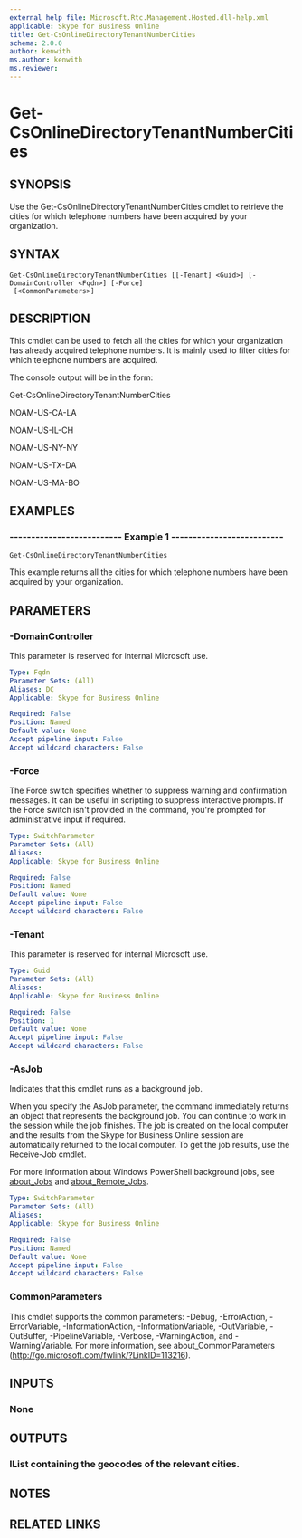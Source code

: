 ```yaml
---
external help file: Microsoft.Rtc.Management.Hosted.dll-help.xml 
applicable: Skype for Business Online
title: Get-CsOnlineDirectoryTenantNumberCities
schema: 2.0.0
author: kenwith
ms.author: kenwith
ms.reviewer:
---
```


# Get-CsOnlineDirectoryTenantNumberCities

## SYNOPSIS
Use the Get-CsOnlineDirectoryTenantNumberCities cmdlet to retrieve the cities for which telephone numbers have been acquired by your organization.

## SYNTAX

```
Get-CsOnlineDirectoryTenantNumberCities [[-Tenant] <Guid>] [-DomainController <Fqdn>] [-Force]
 [<CommonParameters>]
```

## DESCRIPTION
This cmdlet can be used to fetch all the cities for which your organization has already acquired telephone numbers.
It is mainly used to filter cities for which telephone numbers are acquired.

The console output will be in the form:

Get-CsOnlineDirectoryTenantNumberCities

NOAM-US-CA-LA

NOAM-US-IL-CH

NOAM-US-NY-NY

NOAM-US-TX-DA

NOAM-US-MA-BO

## EXAMPLES

### -------------------------- Example 1 --------------------------
```
Get-CsOnlineDirectoryTenantNumberCities
```

This example returns all the cities for which telephone numbers have been acquired by your organization.


## PARAMETERS

### -DomainController
This parameter is reserved for internal Microsoft use.

```yaml
Type: Fqdn
Parameter Sets: (All)
Aliases: DC
Applicable: Skype for Business Online

Required: False
Position: Named
Default value: None
Accept pipeline input: False
Accept wildcard characters: False
```

### -Force
The Force switch specifies whether to suppress warning and confirmation messages.
It can be useful in scripting to suppress interactive prompts.
If the Force switch isn't provided in the command, you're prompted for administrative input if required.

```yaml
Type: SwitchParameter
Parameter Sets: (All)
Aliases: 
Applicable: Skype for Business Online

Required: False
Position: Named
Default value: None
Accept pipeline input: False
Accept wildcard characters: False
```

### -Tenant
This parameter is reserved for internal Microsoft use.

```yaml
Type: Guid
Parameter Sets: (All)
Aliases: 
Applicable: Skype for Business Online

Required: False
Position: 1
Default value: None
Accept pipeline input: False
Accept wildcard characters: False
```

### -AsJob
Indicates that this cmdlet runs as a background job.

When you specify the AsJob parameter, the command immediately returns an object that represents the background job. You can continue to work in the session while the job finishes. The job is created on the local computer and the results from the Skype for Business Online session are automatically returned to the local computer. To get the job results, use the Receive-Job cmdlet.

For more information about Windows PowerShell background jobs, see [about_Jobs](https://docs.microsoft.com/en-us/powershell/module/microsoft.powershell.core/about/about_jobs?view=powershell-6) and [about_Remote_Jobs](https://docs.microsoft.com/en-us/powershell/module/microsoft.powershell.core/about/about_remote_jobs?view=powershell-6).

```yaml
Type: SwitchParameter
Parameter Sets: (All)
Aliases: 
Applicable: Skype for Business Online

Required: False
Position: Named
Default value: None
Accept pipeline input: False
Accept wildcard characters: False
```

### CommonParameters
This cmdlet supports the common parameters: -Debug, -ErrorAction, -ErrorVariable, -InformationAction, -InformationVariable, -OutVariable, -OutBuffer, -PipelineVariable, -Verbose, -WarningAction, and -WarningVariable. For more information, see about_CommonParameters (http://go.microsoft.com/fwlink/?LinkID=113216).


## INPUTS

### None


## OUTPUTS

### IList<string> containing the geocodes of the relevant cities.


## NOTES


## RELATED LINKS

